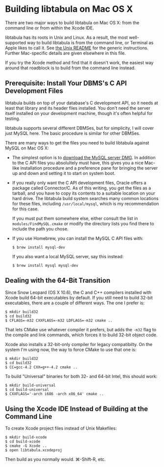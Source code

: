 Building libtabula on Mac OS X
====

There are two major ways to build libtabula on Mac OS X: from the
command line or from within the Xcode IDE.

libtabula has its roots in Unix and Linux. As a result, the most
well-supported way to build libtabula is from the command line, or
Terminal as Apple likes to call it. See [the Unix README][1] for the
generic instructions.  Further Mac-specific details are given elsewhere
in this file.

If you try the Xcode method and find that it doesn't work, the easiest
way around that roadblock is to build from the command line instead.


Prerequisite: Install Your DBMS's C API Development Files
----

libtabula builds on top of your database's C development API, so it
needs at least that library and its header files installed.  You don't
need the server itself installed on your development machine, though
it's often helpful for testing.

libtabula supports several different DBMSes, but for simplicity, I will
cover just MySQL here. The basic procedure is similar for other DBMSes.

There are many ways to get the files you need to build libtabula against
MySQL on Mac OS X:

-   The simplest option is to [download the MySQL server DMG][2]. In
    addition to the C API files you absolultely must have, this gives
    you a nice Mac-like installation procedure and a preference pane
    for bringing the server up and down and setting it to start on
    system boot.

-   If you really only want the C API development files, Oracle offers a
    package called Connector/C.  As of this writing, you get the files
    as a tarball, and you have to copy its contents to a suitable
    location on your hard drive.  The libtabula build system searches
    many common locations for these files, including `/usr/local/mysql`,
    which is my recommendation for this case.

    If you must put them somewhere else, either consult the list in
    `modules/FindMySQL.cmake` or modify the directory lists you find
    there to include the path you chose.

-   If you use Homebrew, you can install the MySQL C API files with:

        $ brew install mysql-dev

    If you also want a local MySQL server, say this instead:

        $ brew install mysql mysql-dev


Dealing with the 64-Bit Transition
----

Since Snow Leopard (OS X 10.6), the C and C++ compilers installed with
Xcode build 64-bit executables by default.  If you still need to build
32-bit executables, there are a couple of different ways.  The one I
prefer is:

	$ mkdir build32
	$ cd build32
    $ CFLAGS=-m32 CXXFLAGS=-m32 LDFLAGS=-m32 cmake ..

That lets CMake use whatever compiler it prefers, but adds the `-m32`
flag to the compile and link commands, which forces it to build 32-bit
object code.

Xcode also installs a 32-bit-only compiler for legacy compatibilty.  On
the system I'm using now, the way to force CMake to use that one is:

    $ mkdir build32
	$ cd build32
	$ CC=gcc-4.2 CXX=g++-4.2 cmake ..

To build "Universal" binaries for both 32- and 64-bit Intel, this should
work:

    $ mkdir build-universal
	$ cd build-universal
    $ CXXFLAGS='-arch i686 -arch x86_64' cmake ..


Using the Xcode IDE Instead of Building at the Command Line
----

To create Xcode project files instead of Unix Makefiles:

    $ mkdir build-xcode
	$ cd build-xcode
	$ cmake -G Xcode ..
	$ open libtabula.xcodeproj

Then build as you normally would.  ⌘-Shift-R, etc.


[1]: README-Unix.md
[2]: http://dev.mysql.com/downloads/mysql/
